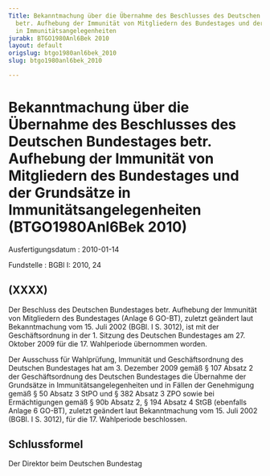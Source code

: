 ```yaml
---
Title: Bekanntmachung über die Übernahme des Beschlusses des Deutschen Bundestages
  betr. Aufhebung der Immunität von Mitgliedern des Bundestages und der Grundsätze
  in Immunitätsangelegenheiten
jurabk: BTGO1980Anl6Bek 2010
layout: default
origslug: btgo1980anl6bek_2010
slug: btgo1980anl6bek_2010

---
```


# Bekanntmachung über die Übernahme des Beschlusses des Deutschen Bundestages betr. Aufhebung der Immunität von Mitgliedern des Bundestages und der Grundsätze in Immunitätsangelegenheiten (BTGO1980Anl6Bek 2010)

Ausfertigungsdatum
:   2010-01-14

Fundstelle
:   BGBl I: 2010, 24


## (XXXX)

Der Beschluss des Deutschen Bundestages betr. Aufhebung der Immunität von Mitgliedern des Bundestages (Anlage 6 GO-BT), zuletzt geändert laut Bekanntmachung vom 15. Juli 2002 (BGBl. I S. 3012), ist mit der Geschäftsordnung in der 1. Sitzung des Deutschen Bundestages am 27. Oktober 2009 für die 17. Wahlperiode übernommen worden.

Der Ausschuss für Wahlprüfung, Immunität und Geschäftsordnung des Deutschen Bundestages hat am 3. Dezember 2009 gemäß § 107 Absatz 2 der Geschäftsordnung des Deutschen Bundestages die Übernahme der Grundsätze in Immunitätsangelegenheiten und in Fällen der Genehmigung gemäß § 50 Absatz 3 StPO und § 382 Absatz 3 ZPO sowie bei Ermächtigungen gemäß § 90b Absatz 2, § 194 Absatz 4 StGB (ebenfalls Anlage 6 GO-BT), zuletzt geändert laut Bekanntmachung vom 15. Juli 2002 (BGBl. I S. 3012), für die 17. Wahlperiode beschlossen.


## Schlussformel

Der Direktor beim Deutschen Bundestag

